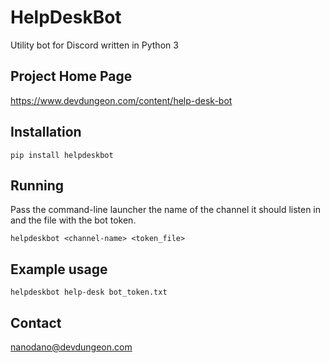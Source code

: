 # HelpDeskBot

Utility bot for Discord written in Python 3

## Project Home Page

https://www.devdungeon.com/content/help-desk-bot

## Installation

    pip install helpdeskbot

## Running

Pass the command-line launcher the name of the channel it should listen in and the file with the bot token.

    helpdeskbot <channel-name> <token_file>

## Example usage

    helpdeskbot help-desk bot_token.txt

## Contact

nanodano@devdungeon.com